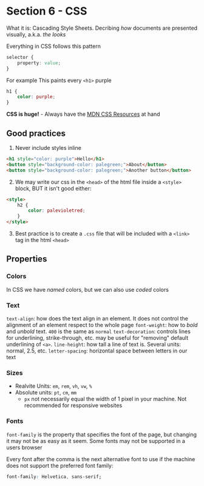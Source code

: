 # Section 6 - CSS

What it is: Cascading Style Sheets. Decribing *how* documents are presented visually, a.k.a. *the looks*

Everything in CSS follows this pattern
```css
selector {
    property: value;
}
```

For example
This paints every `<h1>` purple
```css
h1 {
    color: purple;
}
```

**CSS is huge!** - Always have the [MDN CSS Resources](https://developer.mozilla.org/en-US/docs/Web/CSS/Reference) at hand

## Good practices
1. Never include styles inline
```html
<h1 style="color: purple">Hello</h1>
<button style="background-color: palegreen;">About</button>
<button style="background-color: palegreen;">Another button</button>
```

2. We may write our css in the `<head>` of the html file inside a `<style>` block, BUT it isn't good either:
```html
<style>
    h2 {
        color: palevioletred;
    }
</style>
```

3. Best practice is to create a `.css` file that will be included with a `<link>` tag in the html `<head>`

## Properties

### Colors
In CSS we have *named* colors, but we can also use *coded* colors

### Text
`text-align`: how does the text align in an element. It does not control the alignment of an element respect to the whole page
`font-weight`: how to *bold* and *unbold* text. `400` is the same as `normal`
`text-decoration`: controls lines for underlining, strike-through, etc. may be useful for "removing" default underlining of `<a>`.
`line-height`: how tall a line of text is. Several units: normal, 2.5, etc.
`letter-spacing`: horizontal space between letters in our text

### Sizes

- Realvite Units: `em`, `rem`, `vh`, `vw`, `%`
- Absolute units: `pt`, `cm`, `mm`
    - `px` not necessarily equal the width of 1 pixel in your machine. Not recommended for responsive websites  
### Fonts
`font-family` is the property that specifies the font of the page, but changing it may not be as easy as it seem. Some fonts may not be supported in a users browser

Every font after the comma is the next alternative font to use if the machine does not support the preferred font family:

```css
font-family: Helvetica, sans-serif;
```
